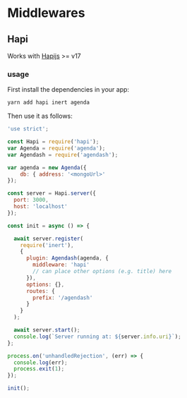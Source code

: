 # Middlewares
## Hapi
Works with [Hapijs](https://hapijs.com/) >= v17
### usage
First install the dependencies in your app:
```bash
yarn add hapi inert agenda
```
Then use it as follows:
```javascript
'use strict';

const Hapi = require('hapi');
var Agenda = require('agenda');
var Agendash = require('agendash');

var agenda = new Agenda({
    db: { address: '<mongoUrl>'
});

const server = Hapi.server({
  port: 3000,
  host: 'localhost'
});

const init = async () => {

  await server.register(
    require('inert'),
    {
      plugin: Agendash(agenda, {
        middleware: 'hapi'
        // can place other options (e.g. title) here
      }),
      options: {},
      routes: {
        prefix: '/agendash'
      }
    }
  );

  await server.start();
  console.log(`Server running at: ${server.info.uri}`);
};

process.on('unhandledRejection', (err) => {
  console.log(err);
  process.exit(1);
});

init();
```